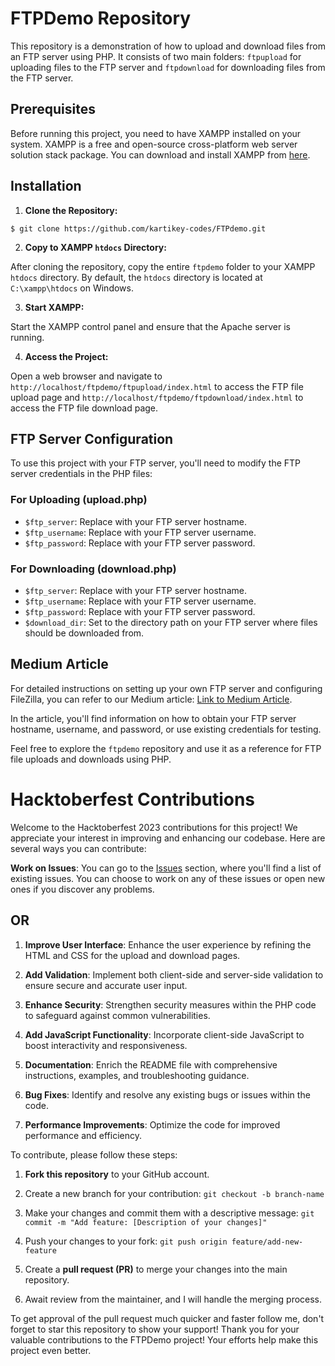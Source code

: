 # FTPDemo Repository

This repository is a demonstration of how to upload and download files from an FTP server using PHP. It consists of two main folders: `ftpupload` for uploading files to the FTP server and `ftpdownload` for downloading files from the FTP server.

## Prerequisites

Before running this project, you need to have XAMPP installed on your system. XAMPP is a free and open-source cross-platform web server solution stack package. You can download and install XAMPP from [here](https://www.apachefriends.org/index.html).

## Installation

1. **Clone the Repository:**
```
$ git clone https://github.com/kartikey-codes/FTPdemo.git
```
2. **Copy to XAMPP `htdocs` Directory:**

After cloning the repository, copy the entire `ftpdemo` folder to your XAMPP `htdocs` directory. By default, the `htdocs` directory is located at `C:\xampp\htdocs` on Windows.

3. **Start XAMPP:**

Start the XAMPP control panel and ensure that the Apache server is running.

4. **Access the Project:**

Open a web browser and navigate to `http://localhost/ftpdemo/ftpupload/index.html` to access the FTP file upload page and `http://localhost/ftpdemo/ftpdownload/index.html` to access the FTP file download page.

## FTP Server Configuration

To use this project with your FTP server, you'll need to modify the FTP server credentials in the PHP files:

### For Uploading (upload.php)

- `$ftp_server`: Replace with your FTP server hostname.
- `$ftp_username`: Replace with your FTP server username.
- `$ftp_password`: Replace with your FTP server password.

### For Downloading (download.php)

- `$ftp_server`: Replace with your FTP server hostname.
- `$ftp_username`: Replace with your FTP server username.
- `$ftp_password`: Replace with your FTP server password.
- `$download_dir`: Set to the directory path on your FTP server where files should be downloaded from.

## Medium Article

For detailed instructions on setting up your own FTP server and configuring FileZilla, you can refer to our Medium article: [Link to Medium Article](https://medium.com/your-article).

In the article, you'll find information on how to obtain your FTP server hostname, username, and password, or use existing credentials for testing.

Feel free to explore the `ftpdemo` repository and use it as a reference for FTP file uploads and downloads using PHP.

# Hacktoberfest Contributions

Welcome to the Hacktoberfest 2023 contributions for this project! We appreciate your interest in improving and enhancing our codebase. Here are several ways you can contribute:

**Work on Issues**: You can go to the [Issues](https://github.com/kartikey-codes/FTPdemo/issues) section, where you'll find a list of existing issues. You can choose to work on any of these issues or open new ones if you discover any problems.

## **OR**

1. **Improve User Interface**: Enhance the user experience by refining the HTML and CSS for the upload and download pages.

2. **Add Validation**: Implement both client-side and server-side validation to ensure secure and accurate user input.

3. **Enhance Security**: Strengthen security measures within the PHP code to safeguard against common vulnerabilities.

4. **Add JavaScript Functionality**: Incorporate client-side JavaScript to boost interactivity and responsiveness.

5. **Documentation**: Enrich the README file with comprehensive instructions, examples, and troubleshooting guidance.

6. **Bug Fixes**: Identify and resolve any existing bugs or issues within the code.

7. **Performance Improvements**: Optimize the code for improved performance and efficiency.

To contribute, please follow these steps:

1. **Fork this repository** to your GitHub account.

2. Create a new branch for your contribution: `git checkout -b branch-name`

3. Make your changes and commit them with a descriptive message: `git commit -m "Add feature: [Description of your changes]"`

4. Push your changes to your fork: `git push origin feature/add-new-feature`

5. Create a **pull request (PR)** to merge your changes into the main repository.

6. Await review from the maintainer, and I will handle the merging process.

To get approval of the pull request much quicker and faster follow me, don't forget to star this repository to show your support!
Thank you for your valuable contributions to the FTPDemo project! Your efforts help make this project even better.

